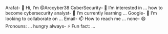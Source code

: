 Arafat- 👋 Hi, I’m @Arccyber38
CyberSecurity- 👀 I’m interested in ...
how to become cybersecurity analyst- 🌱 I’m currently learning ...
Google- 💞️ I’m looking to collaborate on ...
Email- 📫 How to reach me ...
none- 😄 Pronouns: ...
hungry always- ⚡ Fun fact: ...

<!---
Arccyber38/Arccyber38 is a ✨ special ✨ repository because its `README.md` (this file) appears on your GitHub profile.
You can click the Preview link to take a look at your changes.
--->
